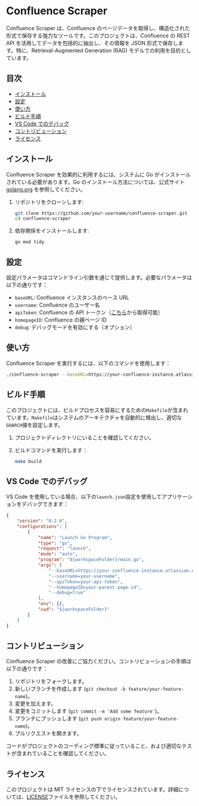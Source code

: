 # Confluence Scraper

Confluence Scraper は、Confluence のページデータを取得し、構造化された形式で保存する強力なツールです。このプロジェクトは、Confluence の REST API を活用してデータを包括的に抽出し、その情報を JSON 形式で保存します。特に、Retrieval-Augmented Generation (RAG) モデルでの利用を目的としています。

## 目次

- [インストール](#インストール)
- [設定](#設定)
- [使い方](#使い方)
- [ビルド手順](#ビルド手順)
- [VS Code でのデバッグ](#vs-codeでのデバッグ)
- [コントリビューション](#コントリビューション)
- [ライセンス](#ライセンス)

## インストール

Confluence Scraper を効果的に利用するには、システムに Go がインストールされている必要があります。Go のインストール方法については、公式サイト [golang.org](https://golang.org/) を参照してください。

1. リポジトリをクローンします:

    ```sh
    git clone https://github.com/your-username/confluence-scraper.git
    cd confluence-scraper
    ```

2. 依存関係をインストールします:

    ```sh
    go mod tidy
    ```

## 設定

設定パラメータはコマンドライン引数を通じて提供します。必要なパラメータは以下の通りです：

- `baseURL`: Confluence インスタンスのベース URL
- `username`: Confluence のユーザー名
- `apiToken`: Confluence の API トークン（[こちら](https://id.atlassian.com/manage-profile/security/api-tokens)から取得可能）
- `homepageID`: Confluence の親ページ ID
- `debug`: デバッグモードを有効にする（オプション）

## 使い方

Confluence Scraper を実行するには、以下のコマンドを使用します：

```sh
./confluence-scraper --baseURL=https://your-confluence-instance.atlassian.net --username=your-username --apiToken=your-api-token --homepageID=your-parent-page-id --debug=true
```

## ビルド手順

このプロジェクトには、ビルドプロセスを容易にするための`Makefile`が含まれています。`Makefile`はシステムのアーキテクチャを自動的に検出し、適切な`GOARCH`値を設定します。

1. プロジェクトディレクトリにいることを確認してください。
2. ビルドコマンドを実行します：

    ```sh
    make build
    ```

## VS Code でのデバッグ

VS Code を使用している場合、以下の`launch.json`設定を使用してアプリケーションをデバッグできます：

```json
{
    "version": "0.2.0",
    "configurations": [
        {
            "name": "Launch Go Program",
            "type": "go",
            "request": "launch",
            "mode": "auto",
            "program": "${workspaceFolder}/main.go",
            "args": [
                "--baseURL=https://your-confluence-instance.atlassian.net",
                "--username=your-username",
                "--apiToken=your-api-token",
                "--homepageID=your-parent-page-id",
                "--debug=true"
            ],
            "env": {},
            "cwd": "${workspaceFolder}"
        }
    ]
}
```

## コントリビューション

Confluence Scraper の改善にご協力ください。コントリビューションの手順は以下の通りです：

1. リポジトリをフォークします。
2. 新しいブランチを作成します (`git checkout -b feature/your-feature-name`)。
3. 変更を加えます。
4. 変更をコミットします (`git commit -m 'Add some feature'`)。
5. ブランチにプッシュします (`git push origin feature/your-feature-name`)。
6. プルリクエストを開きます。

コードがプロジェクトのコーディング標準に従っていること、および適切なテストが含まれていることを確認してください。

## ライセンス

このプロジェクトは MIT ライセンスの下でライセンスされています。詳細については、[LICENSE](LICENSE)ファイルを参照してください。
